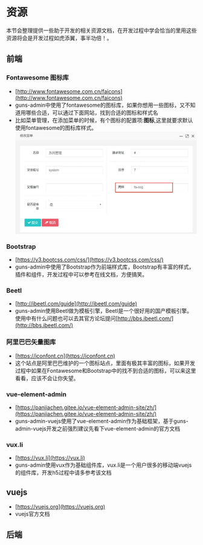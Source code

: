 # 资源
本节会整理提供一些助于开发的相关资源文档，在开发过程中学会恰当的里用这些资源将会是开发过程如虎添翼，事半功倍！。


## 前端
### Fontawesome 图标库
- [http://www.fontawesome.com.cn/faicons](http://www.fontawesome.com.cn/faicons)
- guns-admin中使用了fontawesome的图标库，如果你想用一些图标，又不知道用哪些合适，可以通过下面网站，找到合适的图标和样式名
- 比如菜单管理，在添加菜单的时候，有个图标的配置项:**图标**,这里就要求默认使用fontawesome的图标库样式。<img src="./img/resource/menu_1.jpg" align=center />

### Bootstrap
- [https://v3.bootcss.com/css/](https://v3.bootcss.com/css/)
- guns-admin中使用了Bootstrap作为前端样式库，Bootstrap有丰富的样式，插件和组件，开发过程中可以参考在线文档，方便搞笑。

### Beetl
- [http://ibeetl.com/guide](http://ibeetl.com/guide)
- guns-admin使用Beetl做为模板引擎，Beetl是一个很好用的国产模板引擎。使用中有什么问题也可以去其官方论坛提问[http://bbs.ibeetl.com/](http://bbs.ibeetl.com/)

### 阿里巴巴矢量图库
- [https://iconfont.cn](https://iconfont.cn)
- 这个站点是阿里巴巴维护的一个图标站点，里面有极其丰富的图标，如果开发过程中如果在Fontawesome和Bootstrap中的找不到合适的图标，可以来这里看看，应该不会让你失望。

### vue-element-admin
- [https://panjiachen.gitee.io/vue-element-admin-site/zh/](https://panjiachen.gitee.io/vue-element-admin-site/zh/)
- guns-admin-vuejs使用了vue-element-admin作为基础框架，基于guns-admin-vuejs开发之前强烈建议先看下vue-element-admin的官方文档
### vux.li
- [https://vux.li](https://vux.li)
- guns-admin使用vux作为基础组件库，vux.li是一个用户很多的移动端vuejs的组件库，开发h5过程中请多参考该文档

## vuejs
- [https://vuejs.org](https://vuejs.org)
- vuejs官方文档

## 后端
